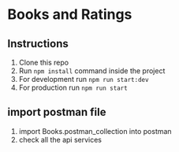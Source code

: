 # Books and Ratings

## Instructions

1. Clone this repo
2. Run `npm install` command inside the project
3. For development run `npm run start:dev`
4. For production run `npm run start`

## import postman file
1. import Books.postman_collection into postman
2. check all the api services 
